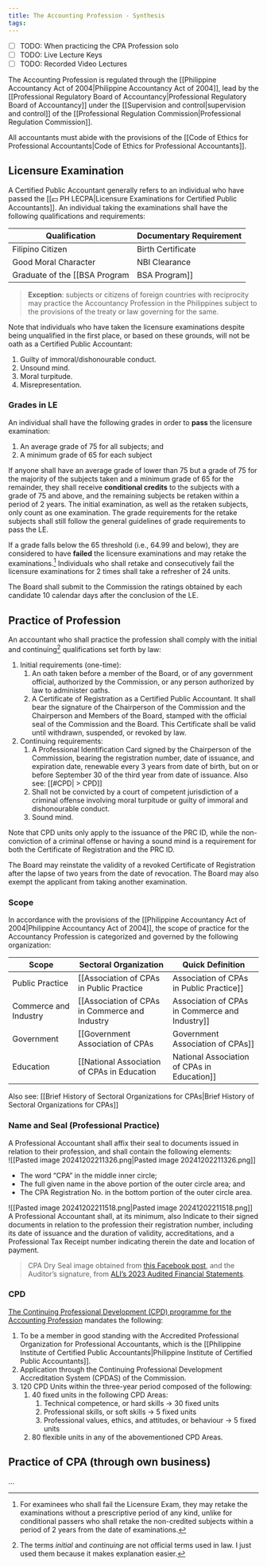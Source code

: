 ```yaml
---
title: The Accounting Profession - Synthesis
tags: 
---
```


- [ ] TODO: When practicing the CPA Profession solo
- [ ] TODO: Live Lecture Keys
- [ ] TODO: Recorded Video Lectures

The Accounting Profession is regulated through the [[Philippine Accountancy Act of 2004|Philippine Accountancy Act of 2004]], lead by the [[Professional Regulatory Board of Accountancy|Professional Regulatory Board of Accountancy]] under the [[Supervision and control|supervision and control]] of the [[Professional Regulation Commission|Professional Regulation Commission]].

All accountants must abide with the provisions of the [[Code of Ethics for Professional Accountants|Code of Ethics for Professional Accountants]].

## Licensure Examination
A Certified Public Accountant generally refers to an individual who have passed the [[💵 PH LECPA|Licensure Examinations for Certified Public Accountants]]. An individual taking the examinations shall have the following qualifications and requirements:

| Qualification                   | Documentary Requirement                                             |
| ------------------------------- | ------------------------------------------------------------------- |
| Filipino Citizen                | Birth Certificate                                                   |
| Good Moral Character            | NBI Clearance                                                       |
| Graduate of the [[BSA Program|BSA Program]] | Transcript of Records marked with *for board examination purposes*. |

> **Exception**: subjects or citizens of foreign countries with reciprocity may practice the Accountancy Profession in the Philippines subject to the provisions of the treaty or law governing for the same.

Note that individuals who have taken the licensure examinations despite being unqualified in the first place, or based on these grounds, will not be oath as a Certified Public Accountant:
1. Guilty of immoral/dishonourable conduct.
2. Unsound mind.
3. Moral turpitude.
4. Misrepresentation.

### Grades in LE
An individual shall have the following grades in order to **pass** the licensure examination:
1. An average grade of 75 for all subjects; and
2. A minimum grade of 65 for each subject

If anyone shall have an average grade of lower than 75 but a grade of 75 for the majority of the subjects taken and a minimum grade of 65 for the remainder, they shall receive **conditional credits** to the subjects with a grade of 75 and above, and the remaining subjects be retaken within a period of 2 years. The initial examination, as well as the retaken subjects, only count as one examination. The grade requirements for the retake subjects shall still follow the general guidelines of grade requirements to pass the LE.

If a grade falls below the 65 threshold (i.e., 64.99 and below), they are considered to have **failed** the licensure examinations and may retake the examinations.[^1] Individuals who shall retake and consecutively fail the licensure examinations for 2 times shall take a refresher of 24 units.

The Board shall submit to the Commission the ratings obtained by each candidate 10 calendar days after the conclusion of the LE.
## Practice of Profession
An accountant who shall practice the profession shall comply with the initial and continuing[^2] qualifications set forth by law:
1. Initial requirements (one-time):
	1. An oath taken before a member of the Board, or of any government official, authorized by the Commission, or any person authorized by law to administer oaths.
	2. A Certificate of Registration as a Certified Public Accountant. It shall bear the signature of the Chairperson of the Commission and the Chairperson and Members of the Board, stamped with the official seal of the Commission and the Board. This Certificate shall be valid until withdrawn, suspended, or revoked by law.
2. Continuing requirements:
	1. A Professional Identification Card signed by the Chairperson of the Commission, bearing the registration number, date of issuance, and expiration date, renewable every 3 years from date of birth, but on or before September 30 of the third year from date of issuance. Also see: [[#CPD| > CPD]]
	2. Shall not be convicted by a court of competent jurisdiction of a criminal offense involving moral turpitude or guilty of immoral and dishonourable conduct.
	3. Sound mind.

Note that CPD units only apply to the issuance of the PRC ID, while the non-conviction of a criminal offense or having a sound mind is a requirement for both the Certificate of Registration and the PRC ID.

The Board may reinstate the validity of a revoked Certificate of Registration after the lapse of two years from the date of revocation. The Board may also exempt the applicant from taking another examination.

### Scope
In accordance with the provisions of the [[Philippine Accountancy Act of 2004|Philippine Accountancy Act of 2004]], the scope of practice for the Accountancy Profession is categorized and governed by the following organization:

| Scope                 | Sectoral Organization                            | Quick Definition                                                                                     |
| --------------------- | ------------------------------------------------ | ---------------------------------------------------------------------------------------------------- |
| Public Practice       | [[Association of CPAs in Public Practice|Association of CPAs in Public Practice]]       | Rendering of CPA services to more than 1 client.                                                     |
| Commerce and Industry | [[Association of CPAs in Commerce and Industry|Association of CPAs in Commerce and Industry]] | Employed by a private company and the role requires CPA license as its qualification requirements.   |
| Government            | [[Government Association of CPAs|Government Association of CPAs]]               | Employed by a government agency and the role requires CPA license as its qualification requirements. |
| Education             | [[National Association of CPAs in Education|National Association of CPAs in Education]]    | Primarily for Higher Educational Institutions offering the [[BSA Program|BSA Program]].                          |

Also see: [[Brief History of Sectoral Organizations for CPAs|Brief History of Sectoral Organizations for CPAs]]

### Name and Seal (Professional Practice)
A Professional Accountant shall affix their seal to documents issued in relation to their profession, and shall contain the following elements:  
![[Pasted image 20241202211326.png|Pasted image 20241202211326.png]]
- The word “CPA” in the middle inner circle;
- The full given name in the above portion of the outer circle area; and
- The CPA Registration No. in the bottom portion of the outer circle area.

![[Pasted image 20241202211518.png|Pasted image 20241202211518.png]]  
A Professional Accountant shall, at its minimum, also Indicate to their signed documents in relation to the profession their registration number, including its date of issuance and the duration of validity, accreditations, and a Professional Tax Receipt number indicating therein the date and location of payment.

> CPA Dry Seal image obtained from [this Facebook post](https://www.facebook.com/RiffelStamp/posts/661319224208435/?_rdc=1&_rdr), and the Auditor’s signature, from [ALI’s 2023 Audited Financial Statements](https://ir.ayalaland.com.ph/wp-content/uploads/2024/07/Material-Information-Ayala-Land-Consolidated-and-Parent-FS-FY-2023.pdf).

### CPD
[The Continuing Professional Development (CPD) programme for the Accounting Profession](https://www.prc.gov.ph/sites/default/files/2017-254_JMS.pdf) mandates the following:
1. To be a member in good standing with the Accredited Professional Organization for Professional Accountants, which is the [[Philippine Institute of Certified Public Accountants|Philippine Institute of Certified Public Accountants]].
2. Application through the Continuing Professional Development Accreditation System (CPDAS) of the Commission.
3. 120 CPD Units within the three-year period composed of the following:
	1. 40 fixed units in the following CPD Areas:
		1. Technical competence, or hard skills → 30 fixed units
		2. Professional skills, or soft skills → 5 fixed units
		3. Professional values, ethics, and attitudes, or behaviour → 5 fixed units
	2. 80 flexible units in any of the abovementioned CPD Areas.

## Practice of CPA (through own business)
…

[^1]: For examinees who shall fail the Licensure Exam, they may retake the examinations without a prescriptive period of any kind, unlike for conditional passers who shall retake the non-credited subjects within a period of 2 years from the date of examinations.
[^2]: The terms *initial* and *continuing* are not official terms used in law. I just used them because it makes explanation easier.
